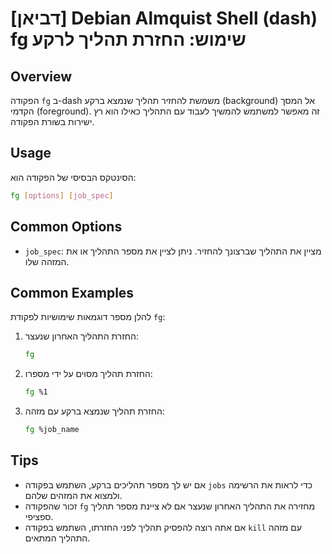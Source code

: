 # [דביאן] Debian Almquist Shell (dash) fg שימוש: החזרת תהליך לרקע

## Overview
הפקודה `fg` ב-dash משמשת להחזיר תהליך שנמצא ברקע (background) אל המסך הקדמי (foreground). זה מאפשר למשתמש להמשיך לעבוד עם התהליך כאילו הוא רץ ישירות בשורת הפקודה.

## Usage
הסינטקס הבסיסי של הפקודה הוא:
```bash
fg [options] [job_spec]
```

## Common Options
- `job_spec`: מציין את התהליך שברצונך להחזיר. ניתן לציין את מספר התהליך או את המזהה שלו.

## Common Examples
להלן מספר דוגמאות שימושיות לפקודת `fg`:

1. החזרת התהליך האחרון שנעצר:
   ```bash
   fg
   ```

2. החזרת תהליך מסוים על ידי מספרו:
   ```bash
   fg %1
   ```

3. החזרת תהליך שנמצא ברקע עם מזהה:
   ```bash
   fg %job_name
   ```

## Tips
- אם יש לך מספר תהליכים ברקע, השתמש בפקודה `jobs` כדי לראות את הרשימה ולמצוא את המזהים שלהם.
- זכור שהפקודה `fg` מחזירה את התהליך האחרון שנעצר אם לא ציינת מספר תהליך ספציפי.
- אם אתה רוצה להפסיק תהליך לפני החזרתו, השתמש בפקודה `kill` עם מזהה התהליך המתאים.